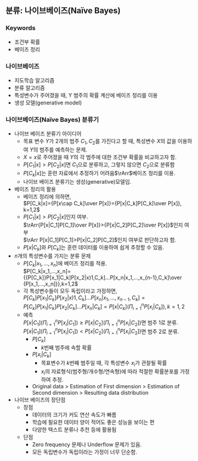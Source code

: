 ## 분류: 나이브베이즈(Naïve Bayes)
### Keywords
- 조건부 확률
- 베이즈 정리
### 나이브베이즈
- 지도학습 알고리즘
- 분류 알고리즘
- 특성변수가 주어졌을 때, Y 범주의 확률 계산에 베이즈 정리를 이용
- 생성 모델(generative model)
### 나이브베이즈(Naïve Bayes) 분류기
- 나이브 베이즈 분류기 아이디어
  - 목표 변수 $Y$가 2개의 범주 $C_1,C_2$를 가진다고 할 때, 특성변수 $X$의 값을 이용하여 $Y$의 범주를 예측하는 문제.
  - $X=x$로 주어졌을 때 $Y$의 각 범주에 대한 조건부 확률을 비교하고자 함.
  - $P[C_1|x]>P[C_2|x]$면 $C_1$으로 분류하고, 그렇지 않으면 $C_2$으로 분류함
  - $P[C_k|x]$는 훈련 자료에서 추정하기 어려움$\rArr$베이즈 정리를 이용.
  - 나이브 베이즈 분류기는 생성(generative)모델임.
- 베이즈 정리의 활용
  - 베이즈 정리에 의하면,<br>$P[C_k|x]={P[x\cap C_k]\over P[x]}={P[x|C_k]P[C_k]\over P[x]}, k=1,2$
  - $P[C_1|x]>P[C_2|x]$인지 여부.<br>$\rArr{P[x|C_1]P[C_1]\over P[x]}>{P[x|C_2]P[C_2]\over P[x]}$인지 여부<br>$\rArr P[x|C_1]P[C_1]>P[x|C_2]P[C_2]$인지 여부로 판단하고자 함.
  - $P[x|C_k]$와 $P[C_k]$는 훈련 데이터를 이용하여 쉽게 추정할 수 있음.
- $n$개의 특성변수를 가지는 분류 문제
  - $P[C_k|x_1,...,x_n]$에 베이즈 정리를 적용.<br>$P[C_k|x_1,...,x_n]={{P[C_k]}P[x_1|C_k]P[x_2|x)1,C_k]...P[x_n|x_1,...,x_{n-1},C_k]\over {P[x_1,...,x_n]}},k=1,2$
  - 각 특성변수들이 모두 독립이라고 가정하면,<br> $P[C_k]P[x_1|C_k]P[x_2|x)1,C_k]...P[x_n|x_1,...,x_{n-1},C_k]=P[C_k]P[x_1|C_k]P[x_2|C_k]...P[x_n|C_k]=P[x|C_k](\Pi_{i=1}^nP[x_i|C_k]),k=1,2$
  - 예측<br>$P[x|C_1](\Pi_{i=1}^nP[x_i|C_1])\geq P[x|C_2](\Pi_{i=1}^nP[x_i|C_2])$면 범주 1로 분류.<br>$P[x|C_1](\Pi_{i=1}^nP[x_i|C_1])< P[x|C_2](\Pi_{i=1}^nP[x_i|C_2])$면 범주 2로 분류.
    - $P[C_k]$
      - $k$번째 범주에 속할 확률
    - $P[x_i|C_k]$
      - 목표변수가 $k$번째 범주일 때, 각 특성변수 $x_i$가 관찰될 확률
      - $x_i$의 자료형식(범주형/개수형/연속형)에 따라 적절한 확률분포를 가정하여 추정.
    - Original data > Estimation of First dimension > Estimation of Second dimension > Resulting data distribution
- 나이브 베이즈의 장단점
  - 장점
    - 데이터의 크기가 커도 연산 속도가 빠름 
    - 학습에 필요한 데이터 양이 적어도 좋은 성능을 보이는 편
    - 다양한 텍스트 분류나 추천 등에 활용됨
  - 단점
    - Zero frequency 문제나 Underflow 문제가 있음.
    - 모든 독립변수가 독립이라는 가정이 너무 단순함.
